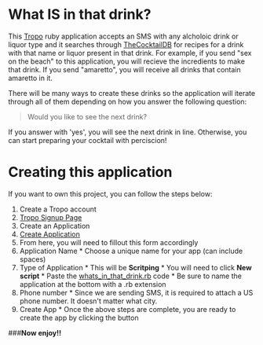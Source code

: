 # What IS in that drink?

This [Tropo](www.tropo.com) ruby application accepts an SMS with any alcholoic drink or liquor type and it searches through [TheCocktailDB](www.thecocktaildb.com/) for recipes for a drink with that name or liquor present in that drink. For example, if you send "sex on the beach" to this application, you will recieve the incredients to make that drink. If you send "amaretto", you will receive all drinks that contain amaretto in it.

There will be many ways to create these drinks so the application will iterate through all of them depending on how you answer the following question:

> Would you like to see the next drink?

If you answer with 'yes', you will see the next drink in line.
Otherwise, you can start preparing your cocktail with perciscion!

# Creating this application

If you want to own this project, you can follow the steps below:

1. Create a Tropo account
  1. [Tropo Signup Page](https://www.tropo.com/register)
2. Create an Application
  1. [Create Application](https://www.tropo.com/applications/new)
3. From here, you will need to fillout this form accordingly
  1. Application Name
    * Choose a unique name for your app (can include spaces)
  2. Type of Application
    * This will be **Scritping**
    * You will need to click **New script**
    * Paste the [whats_in_that_drink.rb](https://github.com/kevinbond/whats_in_that_drink/blob/master/whats_in_that_drink.rb) code
    * Be sure to name the application at the bottom with a .rb extension
  4. Phone number
    * Since we are sending SMS, it is required to attach a US phone number. It doesn't matter what city.
  5. Create App
    * Once the above steps are complete, you are ready to create the app by clicking the button


###**Now enjoy!!**
